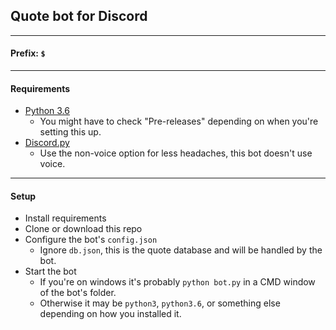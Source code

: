 ## Quote bot for Discord
---

#### Prefix: `$`
---

#### Requirements
- [Python 3.6](https://www.python.org/downloads/)
  - You might have to check "Pre-releases" depending on when you're setting this up.
- [Discord.py](https://github.com/Rapptz/discord.py)
  - Use the non-voice option for less headaches, this bot doesn't use voice.
---

#### Setup
- Install requirements
- Clone or download this repo
- Configure the bot's `config.json`
  - Ignore `db.json`, this is the quote database and will be handled by the bot.
- Start the bot
  - If you're on windows it's probably `python bot.py` in a CMD window of the bot's folder.
  - Otherwise it may be `python3`, `python3.6`, or something else depending on how you installed it.
